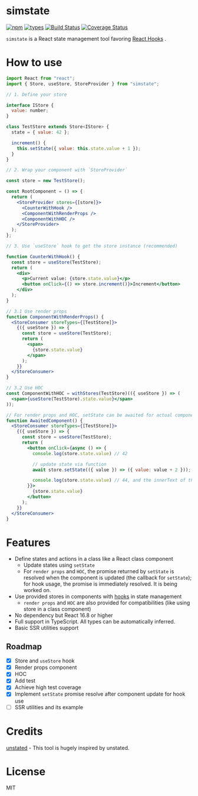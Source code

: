 # simstate
[![npm](https://img.shields.io/npm/v/simstate.svg?style=flat-square)](https://www.npmjs.com/package/simstate)
[![types](https://img.shields.io/npm/types/simstate.svg?style=flat-square)](https://www.npmjs.com/package/simstate)
[![Build Status](https://img.shields.io/travis/viccrubs/simstate.svg?style=flat-square)](https://travis-ci.org/viccrubs/simstate) 
[![Coverage Status](https://img.shields.io/coveralls/github/viccrubs/simstate.svg?style=flat-square)](https://coveralls.io/github/viccrubs/simstate?branch=master) 

`simstate` is a React state management tool favoring [React Hooks](https://reactjs.org/docs/hooks-intro.html) .

# How to use

```jsx
import React from "react";
import { Store, useStore, StoreProvider } from "simstate";

// 1. Define your store

interface IStore {
  value: number;
}

class TestStore extends Store<IStore> {
  state = { value: 42 };

  increment() {
    this.setState({ value: this.state.value + 1 });
  }
}

// 2. Wrap your component with `StoreProvider`

const store = new TestStore();

const RootComponent = () => {
  return (
    <StoreProvider stores={[store]}>
      <CounterWithHook />
      <ComponentWithRenderProps />
      <ComponentWithHOC />
    </StoreProvider>
  );
};

// 3. Use `useStore` hook to get the store instance (recommended)

function CounterWithHook() {
  const store = useStore(TestStore);
  return (
    <div>
      <p>Current value: {store.state.value}</p>
      <button onClick={() => store.increment()}>Increment</button>
    </div>
  );
}

// 3.1 Use render props
function ComponentWithRenderProps() {
  <StoreConsumer storeTypes={[TestStore]}>
    {({ useStore }) => {
      const store = useStore(TestStore);
      return (
        <span>
          {store.state.value}
        </span>
      );
    }}
  </StoreConsumer>
}

// 3.2 Use HOC
const ComponentWithHOC = withStores(TestStore)(({ useStore }) => (
  <span>{useStore(TestStore).state.value}</span>
));

// For render props and HOC, setState can be awaited for actual component update
function AwaitedComponent() {
  <StoreConsumer storeTypes={[TestStore]}>
    {({ useStore }) => {
      const store = useStore(TestStore);
      return (
        <button onClick={async () => {
          console.log(store.state.value) // 42

          // update state via function
          await store.setState(({ value }) => ({ value: value + 2 }));

          console.log(store.state.value) // 44, and the innerText of this button will also be 44
        }}>
          {store.state.value}
        </button>
      );
    }}
  </StoreConsumer>
}

```

# Features

- Define states and actions in a class like a React class component
    - Update states using `setState`
    - For `render props` and `HOC`, the promise returned by `setState` is resolved when the component is updated (the callback for `setState`); for hook usage, the promise is immediately resolved. It is being worked on.
- Use provided stores in components with [hooks](https://reactjs.org/docs/hooks-intro.html) in state management
    - `render props` and `HOC` are also provided for compatibilities (like using store in a class component)
- No dependency but React 16.8 or higher
- Full support in TypeScript. All types can be automatically inferred.
- Basic SSR utilities support

## Roadmap

- [x] Store and `useStore` hook
- [x] Render props component
- [x] HOC
- [X] Add test
- [X] Achieve high test coverage
- [X] Implement `setState` promise resolve after component update for hook use
- [ ] SSR utilities and its example

# Credits

[unstated](https://github.com/jamiebuilds/unstated) - This tool is hugely inspired by unstated.

# License

MIT